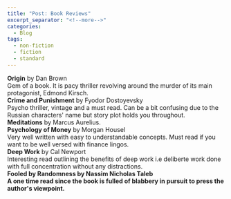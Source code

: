 ```yaml
---
title: "Post: Book Reviews"
excerpt_separator: "<!--more-->"
categories:
  - Blog
tags:
  - non-fiction
  - fiction
  - standard
---
```


<b>Origin</b> by Dan Brown<br>
Gem of a book. It is pacy thriller revolving around the murder of its main protagonist, Edmond Kirsch.<br>
<b>Crime and Punishment</b> by Fyodor Dostoyevsky<br>
Psycho thriller, vintage and a must read. Can be a bit confusing due to the Russian characters' name but story plot holds you throughout.<br>
<b>Meditations</b> by Marcus Aurelius.<br>
<b>Psychology of Money</b> by Morgan Housel<br>
Very well written with easy to understandable concepts. Must read if you want to be well versed with finance lingos.<br>
<b>Deep Work</b> by Cal Newport<br>
Interesting read outlining the benefits of deep work i.e deliberte work done with full concentration without any distractions. <br>
<b>Fooled by Randomness<b> by Nassim Nicholas Taleb<br>
 A one time read since the book is fulled of blabbery in pursuit to press the author's viewpoint. <br>
